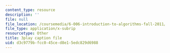 ```yaml
---
content_type: resource
description: ''
file: null
file_location: /coursemedia/6-006-introduction-to-algorithms-fall-2011/d3c9779bfcc045ced8e15edc829d6988_JRgIXyEPnbA.srt
file_type: application/x-subrip
resourcetype: Other
title: 3play caption file
uid: d3c9779b-fcc0-45ce-d8e1-5edc829d6988
---
```

